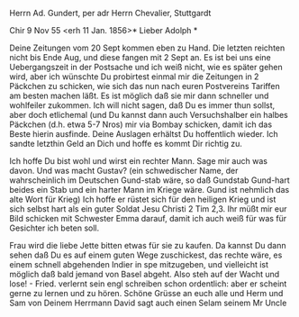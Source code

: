 Herrn Ad. Gundert, per adr Herrn Chevalier, Stuttgardt

 Chir 9 Nov 55
 <erh 11 Jan. 1856>*
Lieber Adolph <sen>*

Deine Zeitungen vom 20 Sept kommen eben zu Hand. Die letzten reichten nicht bis Ende Aug, und diese fangen mit 2 Sept an. Es ist bei uns eine Uebergangszeit in der Postsache und ich weiß nicht, wie es später gehen wird, aber ich wünschte Du probirtest einmal mir die Zeitungen in 2 Päckchen zu schicken, wie sich das nun nach euren Postvereins Tariffen am besten machen läßt. Es ist möglich daß sie mir dann schneller und wohlfeiler zukommen. Ich will nicht sagen, daß Du es immer thun sollst, aber doch etlichemal (und Du kannst dann auch Versuchshalber ein halbes Päckchen (d.h. etwa 5-7 Nros) mir via Bombay schicken, damit ich das Beste hierin ausfinde. Deine Auslagen erhältst Du hoffentlich wieder. Ich sandte letzthin Geld an Dich und hoffe es kommt Dir richtig zu.

Ich hoffe Du bist wohl und wirst ein rechter Mann. Sage mir auch was davon. Und was macht Gustav? (ein schwedischer Name, der wahrscheinlich im Deutschen Gund-stab wäre, so daß Gundstab Gund-hart beides ein Stab und ein harter Mann im Kriege wäre. Gund ist nehmlich das alte Wort für Krieg) Ich hoffe er rüstet sich für den heiligen Krieg und ist sich selbst hart als ein guter Soldat Jesu Christi 2 Tim 2,3. Ihr müßt mir eur Bild schicken mit Schwester Emma darauf, damit ich auch weiß für was für Gesichter ich beten soll.

Frau wird die liebe Jette bitten etwas für sie zu kaufen. Da kannst Du dann sehen daß Du es auf einem guten Wege zuschickest, das rechte wäre, es einem schnell abgehenden Indier in spe mitzugeben, und vielleicht ist möglich daß bald jemand von Basel abgeht. Also steh auf der Wacht und lose! - Fried. verlernt sein engl schreiben schon ordentlich: aber er scheint gerne zu lernen und zu hören. Schöne Grüsse an euch alle und Herm und Sam von Deinem  Herrmann
David sagt auch einen Selam seinem Mr Uncle

